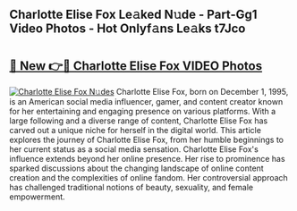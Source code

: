 ## Charlotte Elise Fox Le𝚊ked N𝚞de - Part-Gg1 Video Photos - Hot Onlyf𝚊ns Le𝚊ks t7Jco

# <h2><a href="http://ab62353.deff.icu/?id=Charlotte+Elise+Fox">🔗 New 👉🔴 Charlotte Elise Fox VIDEO Photos</a></h2>

[![Charlotte Elise Fox N𝚞des](https://i.imgur.com/rIISA9y.gif)](http://ab62353.deff.icu/?id=Charlotte+Elise+Fox)
Charlotte Elise Fox, born on December 1, 1995, is an American social media influencer, gamer, and content creator known for her entertaining and engaging presence on various platforms. With a large following and a diverse range of content, Charlotte Elise Fox has carved out a unique niche for herself in the digital world. This article explores the journey of Charlotte Elise Fox, from her humble beginnings to her current status as a social media sensation. Charlotte Elise Fox's influence extends beyond her online presence. Her rise to prominence has sparked discussions about the changing landscape of online content creation and the complexities of online fandom. Her controversial approach has challenged traditional notions of beauty, sexuality, and female empowerment.
